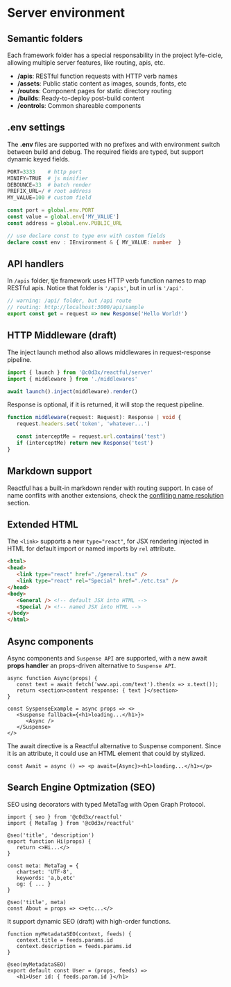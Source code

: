 <script src='../js/index.js'></script>
<style>@import url(../css/index.css);</style> 
<style>@import url(./environment.css);</style> 

# Server environment

## Semantic folders

Each framework folder has a special responsability in the project lyfe-cicle, allowing multiple server features, like routing, apis, etc.

* **/apis**: RESTful function requests with HTTP verb names
* **/assets**: Public static content as images, sounds, fonts, etc
* **/routes**: Component pages for static directory routing
* **/builds**: Ready-to-deploy post-build content
* **/controls**: Common shareable components

## .env settings

The **.env** files are supported with no prefixes and with environment switch between build and debug. The required fields are typed, but support dynamic keyed fields. 

<aside cols='4:5' style='margin-bottom: 10px'>

```py
PORT=3333    # http port
MINIFY=TRUE  # js minifier
DEBOUNCE=33  # batch render
PREFIX_URL=/ # root address
MY_VALUE=100 # custom field  
```

```ts
const port = global.env.PORT
const value = global.env['MY_VALUE']
const address = global.env.PUBLIC_URL
```
</aside>

```ts
// use declare const to type env with custom fields
declare const env : IEnvironment & { MY_VALUE: number  }
```

## API handlers

In  `/apis` folder, tje framework uses HTTP verb function names to map RESTful apis. Notice that folder is `'/apis'`, but in url is  `'/api'`.

```ts
// warning: /api/ folder, but /api route
// routing: http://localhost:3000/api/sample
export const get = request => new Response('Hello World!')
```

## HTTP Middleware (draft)

The inject launch method also allows middlewares in request-response pipeline.

```ts
import { launch } from '@c0d3x/reactful/server'
import { middleware } from './middlewares'

await launch().inject(middleware).render()
```

Response is optional, if it is returned, it will stop the request pipeline.

```ts
function middleware(request: Request): Response | void {
   request.headers.set('token', 'whatever...')

   const interceptMe = request.url.contains('test')
   if (interceptMe) return new Response('test')
}
```

## Markdown support

Reactful has a built-in markdown render with routing support. In case of name conflits with another extensions, check the <a href='structure.html#conflict-rules'>confliting name resolution</a> section.

## Extended HTML

The `<link>` supports a new `type="react"`, for JSX rendering injected in HTML for default import or named imports by `rel` attribute.

```html
<html>
<head>
   <link type="react" href="./general.tsx" />   
   <link type="react" rel="Special" href="./etc.tsx" />
</head>
<body>
   <General /> <!-- default JSX into HTML -->
   <Special /> <!-- named JSX into HTML -->
</body> 
</html>
```


## Async components

Async components and `Suspense API` are supported, with a new await **props handler** an props-driven alternative to `Suspense API`.

```tsx
async function Async(props) {
   const text = await fetch('www.api.com/text').then(x => x.text());
   return <section>content response: { text }</section>
}

const SyspenseExample = async props => <>
   <Suspense fallback={<h1>loading...</h1>}>
      <Async />
   </Suspense>
</>
```

The await directive is a Reactful alternative to Suspense component. Since it is an attribute, it could use an HTML element that could by stylized.

```tsx
const Await = async () => <p await={Async}><h1>loading...</h1></p>
```

## Search Engine Optmization (SEO)

SEO using decorators with typed MetaTag with Open Graph Protocol.

<aside cols='5:4'>

```tsx
import { seo } from '@c0d3x/reactful'
import { MetaTag } from '@c0d3x/reactful'

@seo('title', 'description') 
export function Hi(props) {
   return <>Hi...</>
}
```

```tsx
const meta: MetaTag = { 
   chartset: 'UTF-8', 
   keywords: 'a,b,etc' 
   og: { ... }
}

@seo('title', meta) 
const About = props => <>etc...</> 
```

</aside>

It support dynamic SEO (draft) with high-order functions.

```tsx
function myMetadataSEO(context, feeds) {  
   context.title = feeds.params.id
   context.description = feeds.params.id
}

@seo(myMetadataSEO) 
export default const User = (props, feeds) =>
   <h1>User id: { feeds.param.id }</h1>
```
